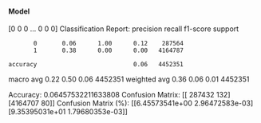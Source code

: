 #### Model
[0 0 0 ... 0 0 0]
Classification Report:
              precision    recall  f1-score   support

           0       0.06      1.00      0.12    287564
           1       0.38      0.00      0.00   4164787

    accuracy                           0.06   4452351
   macro avg       0.22      0.50      0.06   4452351
weighted avg       0.36      0.06      0.01   4452351

Accuracy: 0.06457532211633808
Confusion Matrix:
[[ 287432     132]
 [4164707      80]]
Confusion Matrix (%):
[[6.45573541e+00 2.96472583e-03]
 [9.35395031e+01 1.79680353e-03]]
